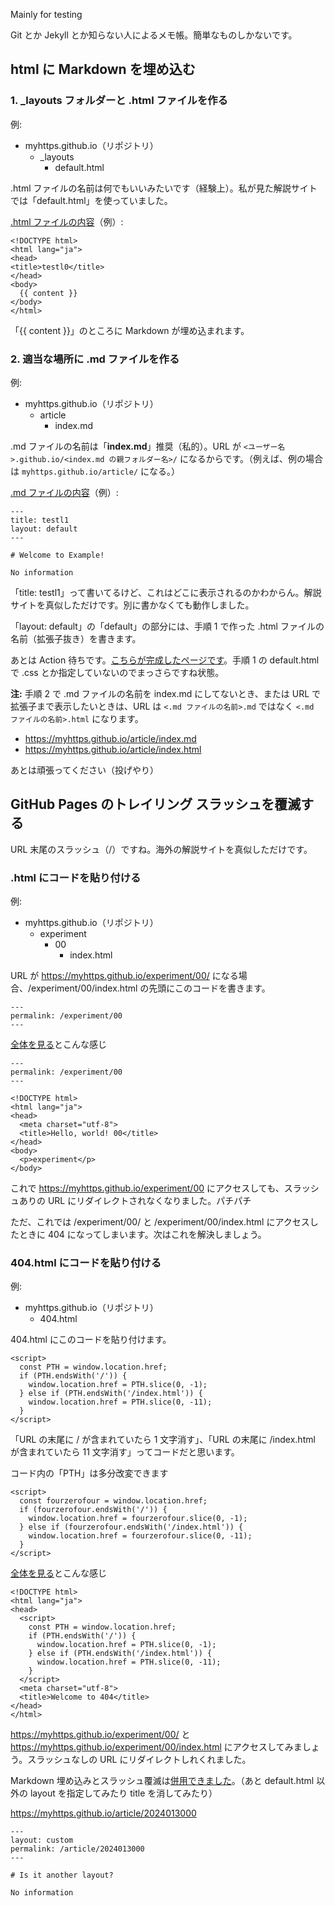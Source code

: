 Mainly for testing

Git とか Jekyll とか知らない人によるメモ帳。簡単なものしかないです。

## html に Markdown を埋め込む

### 1. _layouts フォルダーと .html ファイルを作る

例:

- myhttps.github.io（リポジトリ）
  - _layouts
    - default.html

.html ファイルの名前は何でもいいみたいです（経験上）。私が見た解説サイトでは「default.html」を使っていました。

[.html ファイルの内容](https://github.com/myhttps/myhttps.github.io/blob/master/_layouts/default.html)（例）:

```
<!DOCTYPE html>
<html lang="ja">
<head>
<title>testl0</title>
</head>
<body>
  {{ content }}
</body>
</html>

```

「{{ content }}」のところに Markdown が埋め込まれます。

### 2. 適当な場所に .md ファイルを作る

例:

- myhttps.github.io（リポジトリ）
  - article
    - index.md

.md ファイルの名前は「**index.md**」推奨（私的）。URL が `<ユーザー名>.github.io/<index.md の親フォルダー名>/` になるからです。（例えば、例の場合は `myhttps.github.io/article/` になる。）

[.md ファイルの内容](https://github.com/myhttps/myhttps.github.io/blob/master/article/index.md?plain=1)（例）:

```
---
title: testl1
layout: default
---

# Welcome to Example!

No information

```

「title: testl1」って書いてるけど、これはどこに表示されるのかわからん。解説サイトを真似しただけです。別に書かなくても動作しました。

「layout: default」の「default」の部分には、手順 1 で作った .html ファイルの名前（拡張子抜き）を書きます。

あとは Action 待ちです。[こちらが完成したページです](https://myhttps.github.io/article/)。手順 1 の default.html で .css とか指定していないのでまっさらですね状態。

**注:** 手順 2 で .md ファイルの名前を index.md にしてないとき、または URL で拡張子まで表示したいときは、URL は `<.md ファイルの名前>.md` ではなく `<.md ファイルの名前>.html` になります。

- https://myhttps.github.io/article/index.md
- https://myhttps.github.io/article/index.html

あとは頑張ってください（投げやり）

## GitHub Pages のトレイリング スラッシュを覆滅する

URL 末尾のスラッシュ（/）ですね。海外の解説サイトを真似しただけです。

### .html にコードを貼り付ける

例:

- myhttps.github.io（リポジトリ）
  - experiment
    - 00
      - index.html

URL が https://myhttps.github.io/experiment/00/ になる場合、/experiment/00/index.html の先頭にこのコードを書きます。

```
---
permalink: /experiment/00
---

```

[全体を見る](https://github.com/myhttps/myhttps.github.io/blob/master/experiment/00/index.html)とこんな感じ

```
---
permalink: /experiment/00
---

<!DOCTYPE html>
<html lang="ja">
<head>
  <meta charset="utf-8">
  <title>Hello, world! 00</title>
</head>
<body>
  <p>experiment</p>
</body>

```

これで https://myhttps.github.io/experiment/00 にアクセスしても、スラッシュありの URL にリダイレクトされなくなりました。パチパチ

ただ、これでは /experiment/00/ と /experiment/00/index.html にアクセスしたときに 404 になってしまいます。次はこれを解決しましょう。

### 404.html にコードを貼り付ける

例:

- myhttps.github.io（リポジトリ）
  - 404.html

404.html にこのコードを貼り付けます。

```
<script>
  const PTH = window.location.href;
  if (PTH.endsWith('/')) {
    window.location.href = PTH.slice(0, -1);
  } else if (PTH.endsWith('/index.html')) {
    window.location.href = PTH.slice(0, -11);
  }
</script>

```

「URL の末尾に / が含まれていたら 1 文字消す」、「URL の末尾に /index.html が含まれていたら 11 文字消す」ってコードだと思います。

コード内の「PTH」は多分改変できます

```
<script>
  const fourzerofour = window.location.href;
  if (fourzerofour.endsWith('/')) {
    window.location.href = fourzerofour.slice(0, -1);
  } else if (fourzerofour.endsWith('/index.html')) {
    window.location.href = fourzerofour.slice(0, -11);
  }
</script>

```

[全体を見る](https://github.com/myhttps/myhttps.github.io/blob/master/404.html)とこんな感じ

```
<!DOCTYPE html>
<html lang="ja">
<head>
  <script>
    const PTH = window.location.href;
    if (PTH.endsWith('/')) {
      window.location.href = PTH.slice(0, -1);
    } else if (PTH.endsWith('/index.html')) {
      window.location.href = PTH.slice(0, -11);
    }
  </script>
  <meta charset="utf-8">
  <title>Welcome to 404</title>
</head>
</html>

```

https://myhttps.github.io/experiment/00/ と https://myhttps.github.io/experiment/00/index.html にアクセスしてみましょう。スラッシュなしの URL にリダイレクトしれくれました。

Markdown 埋め込みとスラッシュ覆滅は[併用できました](https://github.com/myhttps/myhttps.github.io/blob/master/article/2024013000/index.md?plain=1)。（あと default.html 以外の layout を指定してみたり title を消してみたり）

https://myhttps.github.io/article/2024013000

```
---
layout: custom
permalink: /article/2024013000
---

# Is it another layout?

No information

```
